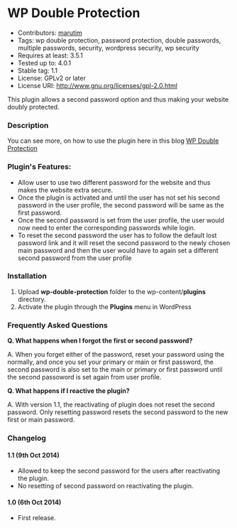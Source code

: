 # WP Double Protection 

* Contributors: [marutim](https://profiles.wordpress.org/marutim)
* Tags: wp double protection, password protection, double passwords, multiple passwords, security, wordpress security, wp security
* Requires at least: 3.5.1
* Tested up to: 4.0.1
* Stable tag: 1.1
* License: GPLv2 or later
* License URI: http://www.gnu.org/licenses/gpl-2.0.html

This plugin allows a second password option and thus making your website doubly protected.

### Description 
You can see more, on how to use the plugin here in this blog [WP Double Protection](http://www.sourcexpress.com/wp-double-protection/)

### Plugin's Features: 

* Allow user to use two different password for the website and thus makes the website extra secure.
* Once the plugin is activated and until the user has not set his second password in the user profile, the second password will be same as the first password.
* Once the second password is set from the user profile, the user would now need to enter the corresponding passwords while login.
* To reset the second password the user has to follow the default lost password link and it will reset the second password to the newly chosen main password and then the user would have to again set a different second password from the user profile

### Installation
1. Upload **wp-double-protection** folder to the wp-content/**plugins** directory.
2. Activate the plugin through the **Plugins** menu in WordPress

### Frequently Asked Questions
**Q. What happens when I forgot the first or second password?**

A. When you forget either of the password, reset your password using the normally, and once you set your primary or main or first password, the second password is also set to the main or primary or first password until the second passoword is set again from user profile.

**Q. What happens if I reactive the plugin?**

A. With version 1.1, the reactivating of plugin does not reset the second password. Only resetting password resets the second password to the new first or main password.

### Changelog
#### 1.1 (9th Oct 2014)
* Allowed to keep the second password for the users after reactivating the plugin.
* No resetting of second password on reactivating the plugin.

#### 1.0 (6th Oct 2014)
* First release.

